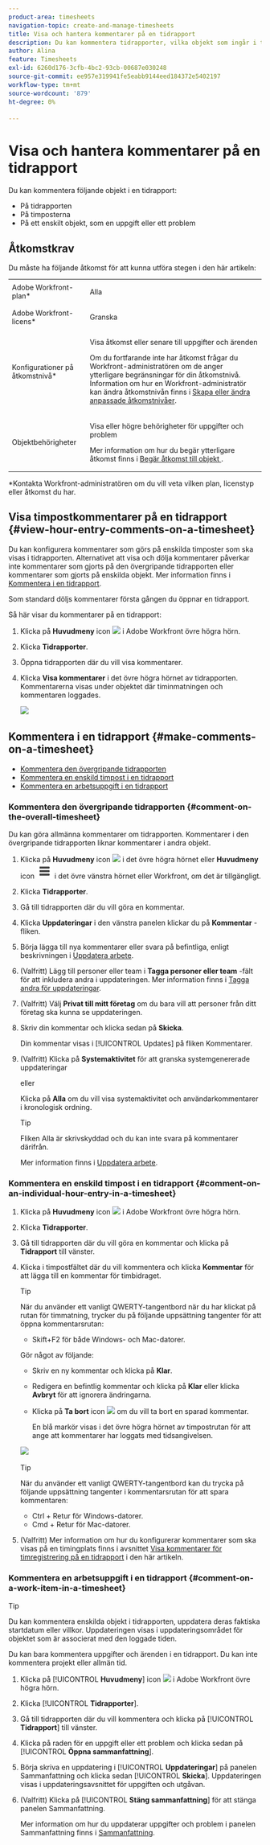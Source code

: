 ```yaml
---
product-area: timesheets
navigation-topic: create-and-manage-timesheets
title: Visa och hantera kommentarer på en tidrapport
description: Du kan kommentera tidrapporter, vilka objekt som ingår i tidrapporterna samt varje timmes post som du loggar.
author: Alina
feature: Timesheets
exl-id: 6260d176-3cfb-4bc2-93cb-00687e030248
source-git-commit: ee957e319941fe5eabb9144eed184372e5402197
workflow-type: tm+mt
source-wordcount: '879'
ht-degree: 0%

---
```


# Visa och hantera kommentarer på en tidrapport

Du kan kommentera följande objekt i en tidrapport:

* På tidrapporten
* På timposterna
* På ett enskilt objekt, som en uppgift eller ett problem

## Åtkomstkrav

Du måste ha följande åtkomst för att kunna utföra stegen i den här artikeln:

<table style="table-layout:auto"> 
 <col> 
 <col> 
 <tbody> 
  <tr> 
   <td role="rowheader">Adobe Workfront-plan*</td> 
   <td> <p>Alla</p> </td> 
  </tr> 
  <tr> 
   <td role="rowheader">Adobe Workfront-licens*</td> 
   <td> <p>Granska </p> </td> 
  </tr> 
  <tr> 
   <td role="rowheader">Konfigurationer på åtkomstnivå*</td> 
   <td> <p>Visa åtkomst eller senare till uppgifter och ärenden</p> <p>Om du fortfarande inte har åtkomst frågar du Workfront-administratören om de anger ytterligare begränsningar för din åtkomstnivå. Information om hur en Workfront-administratör kan ändra åtkomstnivån finns i <a href="../../administration-and-setup/add-users/configure-and-grant-access/create-modify-access-levels.md" class="MCXref xref">Skapa eller ändra anpassade åtkomstnivåer</a>.</p> </td> 
  </tr> 
  <tr> 
   <td role="rowheader">Objektbehörigheter</td> 
   <td> <p>Visa eller högre behörigheter för uppgifter och problem</p> <p>Mer information om hur du begär ytterligare åtkomst finns i <a href="../../workfront-basics/grant-and-request-access-to-objects/request-access.md" class="MCXref xref">Begär åtkomst till objekt </a>.</p> </td> 
  </tr> 
 </tbody> 
</table>

&#42;Kontakta Workfront-administratören om du vill veta vilken plan, licenstyp eller åtkomst du har.

## Visa timpostkommentarer på en tidrapport {#view-hour-entry-comments-on-a-timesheet}

Du kan konfigurera kommentarer som görs på enskilda timposter som ska visas i tidrapporten. Alternativet att visa och dölja kommentarer påverkar inte kommentarer som gjorts på den övergripande tidrapporten eller kommentarer som gjorts på enskilda objekt. Mer information finns i  [Kommentera i en tidrapport](#make-comments-on-a-timesheet).

Som standard döljs kommentarer första gången du öppnar en tidrapport.

Så här visar du kommentarer på en tidrapport:

1. Klicka på **Huvudmeny** icon ![](assets/main-menu-icon.png) i Adobe Workfront övre högra hörn.

1. Klicka **Tidrapporter**.
1. Öppna tidrapporten där du vill visa kommentarer.
1. Klicka **Visa kommentarer** i det övre högra hörnet av tidrapporten.
Kommentarerna visas under objektet där timinmatningen och kommentaren loggades.

   ![](assets/comments-expanded-under-tasks-redesigned-timesheet.png)


## Kommentera i en tidrapport {#make-comments-on-a-timesheet}

* [Kommentera den övergripande tidrapporten](#comment-on-the-overall-timesheet)
* [Kommentera en enskild timpost i en tidrapport](#comment-on-an-individual-hour-entry-in-a-timesheet)
* [Kommentera en arbetsuppgift i en tidrapport](#comment-on-a-work-item-in-a-timesheet)

### Kommentera den övergripande tidrapporten {#comment-on-the-overall-timesheet}

Du kan göra allmänna kommentarer om tidrapporten. Kommentarer i den övergripande tidrapporten liknar kommentarer i andra objekt.

1. Klicka på **Huvudmeny** icon ![](assets/main-menu-icon.png) i det övre högra hörnet eller **Huvudmeny** icon ![](assets/lines-main-menu.png) i det övre vänstra hörnet eller Workfront, om det är tillgängligt.

1. Klicka **Tidrapporter**.
1. Gå till tidrapporten där du vill göra en kommentar.
1. Klicka **Uppdateringar** i den vänstra panelen klickar du på **Kommentar** -fliken.
1. Börja lägga till nya kommentarer eller svara på befintliga, enligt beskrivningen i [Uppdatera arbete](../../workfront-basics/updating-work-items-and-viewing-updates/update-work.md).
1. (Valfritt) Lägg till personer eller team i **Tagga personer eller team** -fält för att inkludera andra i uppdateringen. Mer information finns i [Tagga andra för uppdateringar](../../workfront-basics/updating-work-items-and-viewing-updates/tag-others-on-updates.md).
1. (Valfritt) Välj **Privat till mitt företag** om du bara vill att personer från ditt företag ska kunna se uppdateringen.
1. Skriv din kommentar och klicka sedan på **Skicka**.

   Din kommentar visas i [!UICONTROL Updates] på fliken Kommentarer.

1. (Valfritt) Klicka på **Systemaktivitet** för att granska systemgenererade uppdateringar

   eller

   Klicka på **Alla** om du vill visa systemaktivitet och användarkommentarer i kronologisk ordning.

   >[!TIP]
   >
   >   Fliken Alla är skrivskyddad och du kan inte svara på kommentarer därifrån.


   Mer information finns i [Uppdatera arbete](/help/quicksilver/workfront-basics/updating-work-items-and-viewing-updates/update-work.md).

### Kommentera en enskild timpost i en tidrapport {#comment-on-an-individual-hour-entry-in-a-timesheet}

1. Klicka på **Huvudmeny** icon ![](assets/main-menu-icon.png) i Adobe Workfront övre högra hörn.

1. Klicka **Tidrapporter**.
1. Gå till tidrapporten där du vill göra en kommentar och klicka på **Tidrapport** till vänster.
1. Klicka i timpostfältet där du vill kommentera och klicka **Kommentar** för att lägga till en kommentar för timbidraget.

   >[!TIP]
   >
   >   När du använder ett vanligt QWERTY-tangentbord när du har klickat på rutan för timmatning, trycker du på följande uppsättning tangenter för att öppna kommentarsrutan:
   >   * Skift+F2 för både Windows- och Mac-datorer.

   Gör något av följande:

   * Skriv en ny kommentar och klicka på **Klar**.
   * Redigera en befintlig kommentar och klicka på **Klar** eller klicka **Avbryt** för att ignorera ändringarna.
   * Klicka på **Ta bort** icon ![](assets/delete.png) om du vill ta bort en sparad kommentar.

     En blå markör visas i det övre högra hörnet av timpostrutan för att ange att kommentarer har loggats med tidsangivelsen.

   ![](assets/commment-button-on-hour-log-redesigned-timesheet.png)

   >[!TIP]
   >
   >   När du använder ett vanligt QWERTY-tangentbord kan du trycka på följande uppsättning tangenter i kommentarsrutan för att spara kommentaren:
   >   * Ctrl + Retur för Windows-datorer.
   >   * Cmd + Retur för Mac-datorer.


1. (Valfritt) Mer information om hur du konfigurerar kommentarer som ska visas på en timingplats finns i avsnittet [Visa kommentarer för timregistrering på en tidrapport](#view-hour-entry-comments-on-a-timesheet) i den här artikeln.

### Kommentera en arbetsuppgift i en tidrapport {#comment-on-a-work-item-in-a-timesheet}

>[!TIP]
>
>Du kan kommentera enskilda objekt i tidrapporten, uppdatera deras faktiska startdatum eller villkor. Uppdateringen visas i uppdateringsområdet för objektet som är associerat med den loggade tiden.


Du kan bara kommentera uppgifter och ärenden i en tidrapport. Du kan inte kommentera projekt eller allmän tid.

1. Klicka på [!UICONTROL **Huvudmeny**] icon ![](assets/main-menu-icon.png) i Adobe Workfront övre högra hörn.
1. Klicka [!UICONTROL **Tidrapporter**].
1. Gå till tidrapporten där du vill kommentera och klicka på [!UICONTROL **Tidrapport**] till vänster.
1. Klicka på raden för en uppgift eller ett problem och klicka sedan på [!UICONTROL **Öppna sammanfattning**].
1. Börja skriva en uppdatering i [!UICONTROL **Uppdateringar**] på panelen Sammanfattning och klicka sedan [!UICONTROL **Skicka**].
Uppdateringen visas i uppdateringsavsnittet för uppgiften och utgåvan.
1. (Valfritt) Klicka på [!UICONTROL **Stäng sammanfattning**] för att stänga panelen Sammanfattning.

   Mer information om hur du uppdaterar uppgifter och problem i panelen Sammanfattning finns i [Sammanfattning](../../workfront-basics/the-new-workfront-experience/summary-overview.md).
